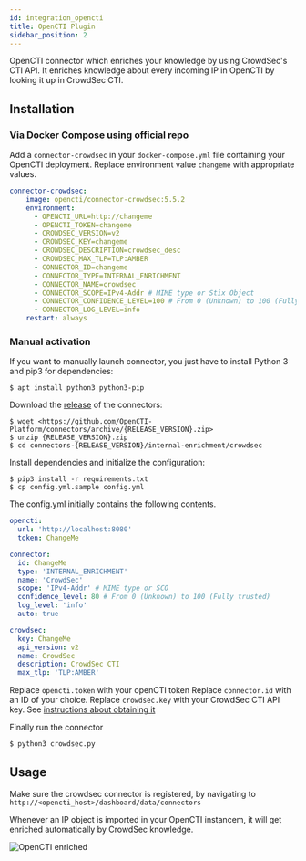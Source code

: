 ```yaml
---
id: integration_opencti
title: OpenCTI Plugin
sidebar_position: 2
---
```


OpenCTI connector which enriches your knowledge by using CrowdSec's CTI API. It enriches knowledge about every incoming IP in OpenCTI by looking it up in CrowdSec CTI.


## Installation

### Via Docker Compose using official repo

Add a `connector-crowdsec` in your `docker-compose.yml` file containing your OpenCTI deployment. Replace environment value `changeme`  with appropriate values.

```yaml
connector-crowdsec:
    image: opencti/connector-crowdsec:5.5.2
    environment:
      - OPENCTI_URL=http://changeme
      - OPENCTI_TOKEN=changeme
      - CROWDSEC_VERSION=v2
      - CROWDSEC_KEY=changeme
      - CROWDSEC_DESCRIPTION=crowdsec_desc
      - CROWDSEC_MAX_TLP=TLP:AMBER
      - CONNECTOR_ID=changeme
      - CONNECTOR_TYPE=INTERNAL_ENRICHMENT
      - CONNECTOR_NAME=crowdsec
      - CONNECTOR_SCOPE=IPv4-Addr # MIME type or Stix Object
      - CONNECTOR_CONFIDENCE_LEVEL=100 # From 0 (Unknown) to 100 (Fully trusted)
      - CONNECTOR_LOG_LEVEL=info
    restart: always
```

### Manual activation

If you want to manually launch connector, you just have to install Python 3 and pip3 for dependencies:

```
$ apt install python3 python3-pip
```

Download the [release](https://github.com/OpenCTI-Platform/connectors/archive/%7BRELEASE_VERSION%7D.zip) of the connectors:

```
$ wget <https://github.com/OpenCTI-Platform/connectors/archive/{RELEASE_VERSION}.zip>
$ unzip {RELEASE_VERSION}.zip
$ cd connectors-{RELEASE_VERSION}/internal-enrichment/crowdsec

```

Install dependencies and initialize the configuration:

```
$ pip3 install -r requirements.txt
$ cp config.yml.sample config.yml
```

The config.yml initially contains the following contents.

```yaml
opencti:
  url: 'http://localhost:8080'
  token: ChangeMe

connector:
  id: ChangeMe
  type: 'INTERNAL_ENRICHMENT'
  name: 'CrowdSec'
  scope: 'IPv4-Addr' # MIME type or SCO
  confidence_level: 80 # From 0 (Unknown) to 100 (Fully trusted)
  log_level: 'info'
  auto: true

crowdsec:
  key: ChangeMe
  api_version: v2
  name: CrowdSec
  description: CrowdSec CTI
  max_tlp: 'TLP:AMBER'
```

Replace `opencti.token` with your openCTI token
Replace `connector.id` with an ID of your choice. 
Replace `crowdsec.key` with your CrowdSec CTI API key. See [instructions about obtaining it](/docs/next/cti_api/getting_started)

Finally run the connector

```
$ python3 crowdsec.py
```

## Usage

Make sure the crowdsec connector is registered, by navigating to `http://<opencti_host>/dashboard/data/connectors`

Whenever an IP object is imported in your OpenCTI instancem, it will get enriched automatically by CrowdSec knowledge.

![OpenCTI enriched](/img/opencti_crowdsec.png)

